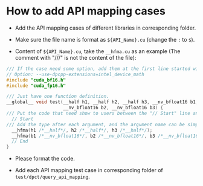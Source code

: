 # How to add API mapping cases

- Add the API mapping cases of different libraries in corresponding folder.

- Make sure the file name is format as `${API_Name}.cu` (change the `:` to `$`).

- Content of `${API_Name}.cu`, take the `__hfma.cu` as an example (The comment with "///" is not the content of the file):

```c++
/// If the case need some option, add them at the first line started with "// Option:".
// Option: --use-dpcpp-extensions=intel_device_math
#include "cuda_bf16.h"
#include "cuda_fp16.h"

/// Just have one function definition.
__global__ void test(__half h1, __half h2, __half h3, __nv_bfloat16 b1,
                     __nv_bfloat16 b2, __nv_bfloat16 b3) {
/// Put the code that need show to users between the "// Start" line and the "// End" line.
  // Start
/// Add the type after each argument, and the argument name can be simple.
  __hfma(h1 /*__half*/, h2 /*__half*/, h3 /*__half*/);
  __hfma(b1 /*__nv_bfloat16*/, b2 /*__nv_bfloat16*/, b3 /*__nv_bfloat16*/);
  // End
}
```

- Please format the code.

- Add each API mapping test case in corresponding folder of `test/dpct/query_api_mapping`.

